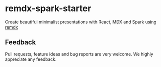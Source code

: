 # remdx-spark-starter

Create beautiful minimalist presentations with React, MDX and Spark using [remdx](https://github.com/cpojer/remdx/tree/main)

## Feedback

Pull requests, feature ideas and bug reports are very welcome. We highly appreciate any feedback.
